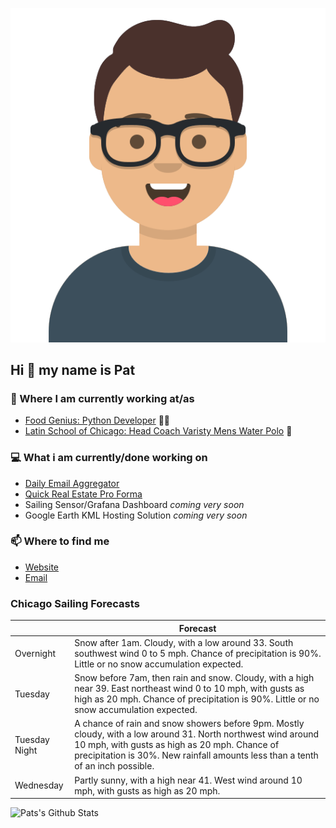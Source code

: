 [![Social banner for p-j-falconer](https://raw.githubusercontent.com/P-J-FALCONER/P-J-FALCONER/master/assets/avataaars.svg)](https://patfalconer.com/)
## Hi :wave: my name is Pat

### 💼 Where I am currently working at/as
- [Food Genius: Python Developer](https://getfoodgenius.com/) 🍔🐍
- [Latin School of Chicago: Head Coach Varisty Mens Water Polo](https://www.latinschool.org/) 🤽


### 💻 What i am currently/done working on
 - [Daily Email Aggregator](https://github.com/P-J-FALCONER/dott_daily_mail)
 - [Quick Real Estate Pro Forma](https://github.com/P-J-FALCONER/henry)
 - Sailing Sensor/Grafana Dashboard *coming very soon*
 - Google Earth KML Hosting Solution *coming very soon*

### 📫 Where to find me
 - [Website](https://patfalconer.com/)
 - [Email](mailto:patrick.j.falconer@gmail.com)


### Chicago Sailing Forecasts
|   | Forecast  |
|---|---|
| Overnight | Snow after 1am. Cloudy, with a low around 33. South southwest wind 0 to 5 mph. Chance of precipitation is 90%. Little or no snow accumulation expected. |
| Tuesday | Snow before 7am, then rain and snow. Cloudy, with a high near 39. East northeast wind 0 to 10 mph, with gusts as high as 20 mph. Chance of precipitation is 90%. Little or no snow accumulation expected. |
| Tuesday Night | A chance of rain and snow showers before 9pm. Mostly cloudy, with a low around 31. North northwest wind around 10 mph, with gusts as high as 20 mph. Chance of precipitation is 30%. New rainfall amounts less than a tenth of an inch possible. |
| Wednesday | Partly sunny, with a high near 41. West wind around 10 mph, with gusts as high as 20 mph. |

![Pats's Github Stats](https://github-readme-stats.vercel.app/api?username=p-j-falconer&show_icons=true&theme=radical)
